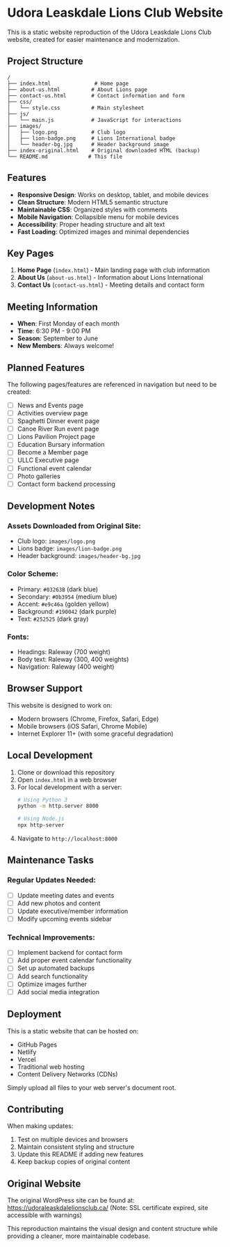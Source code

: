 # Udora Leaskdale Lions Club Website

This is a static website reproduction of the Udora Leaskdale Lions Club website, created for easier maintenance and modernization.

## Project Structure

```
/
├── index.html              # Home page
├── about-us.html          # About Lions page
├── contact-us.html        # Contact information and form
├── css/
│   └── style.css          # Main stylesheet
├── js/
│   └── main.js            # JavaScript for interactions
├── images/
│   ├── logo.png           # Club logo
│   ├── lion-badge.png     # Lions International badge
│   └── header-bg.jpg      # Header background image
├── index-original.html    # Original downloaded HTML (backup)
└── README.md             # This file
```

## Features

- **Responsive Design**: Works on desktop, tablet, and mobile devices
- **Clean Structure**: Modern HTML5 semantic structure
- **Maintainable CSS**: Organized styles with comments
- **Mobile Navigation**: Collapsible menu for mobile devices
- **Accessibility**: Proper heading structure and alt text
- **Fast Loading**: Optimized images and minimal dependencies

## Key Pages

1. **Home Page** (`index.html`) - Main landing page with club information
2. **About Us** (`about-us.html`) - Information about Lions International
3. **Contact Us** (`contact-us.html`) - Meeting details and contact form

## Meeting Information

- **When**: First Monday of each month
- **Time**: 6:30 PM - 9:00 PM
- **Season**: September to June
- **New Members**: Always welcome!

## Planned Features

The following pages/features are referenced in navigation but need to be created:

- [ ] News and Events page
- [ ] Activities overview page
- [ ] Spaghetti Dinner event page
- [ ] Canoe River Run event page
- [ ] Lions Pavilion Project page
- [ ] Education Bursary information
- [ ] Become a Member page
- [ ] ULLC Executive page
- [ ] Functional event calendar
- [ ] Photo galleries
- [ ] Contact form backend processing

## Development Notes

### Assets Downloaded from Original Site:
- Club logo: `images/logo.png`
- Lions badge: `images/lion-badge.png` 
- Header background: `images/header-bg.jpg`

### Color Scheme:
- Primary: `#03263B` (dark blue)
- Secondary: `#0b3954` (medium blue)
- Accent: `#e9c46a` (golden yellow)
- Background: `#190042` (dark purple)
- Text: `#252525` (dark gray)

### Fonts:
- Headings: Raleway (700 weight)
- Body text: Raleway (300, 400 weights)
- Navigation: Raleway (400 weight)

## Browser Support

This website is designed to work on:
- Modern browsers (Chrome, Firefox, Safari, Edge)
- Mobile browsers (iOS Safari, Chrome Mobile)
- Internet Explorer 11+ (with some graceful degradation)

## Local Development

1. Clone or download this repository
2. Open `index.html` in a web browser
3. For local development with a server:
   ```bash
   # Using Python 3
   python -m http.server 8000
   
   # Using Node.js
   npx http-server
   ```
4. Navigate to `http://localhost:8000`

## Maintenance Tasks

### Regular Updates Needed:
- [ ] Update meeting dates and events
- [ ] Add new photos and content
- [ ] Update executive/member information
- [ ] Modify upcoming events sidebar

### Technical Improvements:
- [ ] Implement backend for contact form
- [ ] Add proper event calendar functionality
- [ ] Set up automated backups
- [ ] Add search functionality
- [ ] Optimize images further
- [ ] Add social media integration

## Deployment

This is a static website that can be hosted on:
- GitHub Pages
- Netlify
- Vercel
- Traditional web hosting
- Content Delivery Networks (CDNs)

Simply upload all files to your web server's document root.

## Contributing

When making updates:
1. Test on multiple devices and browsers
2. Maintain consistent styling and structure
3. Update this README if adding new features
4. Keep backup copies of original content

## Original Website

The original WordPress site can be found at: https://udoraleaskdalelionsclub.ca/
(Note: SSL certificate expired, site accessible with warnings)

This reproduction maintains the visual design and content structure while providing a cleaner, more maintainable codebase.
